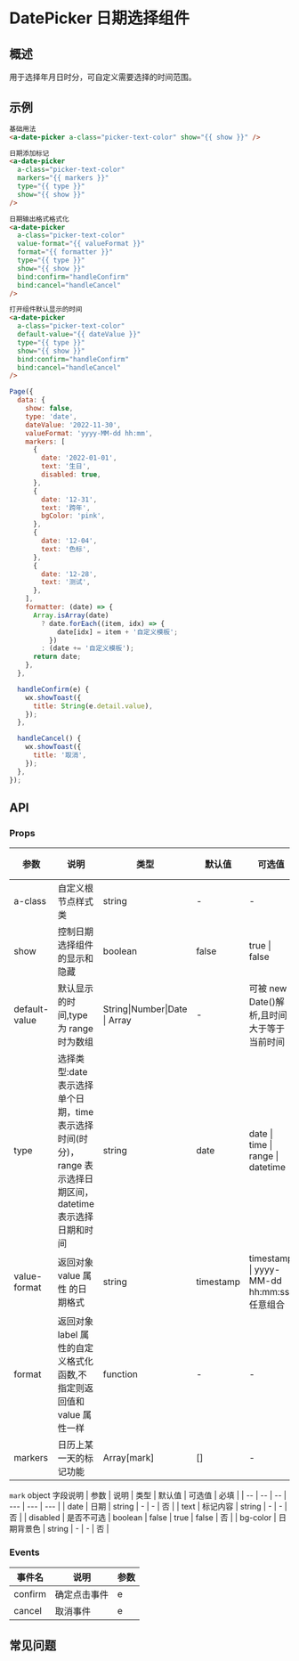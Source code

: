 # DatePicker 日期选择组件

## 概述

用于选择年月日时分，可自定义需要选择的时间范围。

## 示例

```html
基础用法
<a-date-picker a-class="picker-text-color" show="{{ show }}" />

日期添加标记
<a-date-picker
  a-class="picker-text-color"
  markers="{{ markers }}"
  type="{{ type }}"
  show="{{ show }}"
/>

日期输出格式格式化
<a-date-picker
  a-class="picker-text-color"
  value-format="{{ valueFormat }}"
  format="{{ formatter }}"
  type="{{ type }}"
  show="{{ show }}"
  bind:confirm="handleConfirm"
  bind:cancel="handleCancel"
/>

打开组件默认显示的时间
<a-date-picker
  a-class="picker-text-color"
  default-value="{{ dateValue }}"
  type="{{ type }}"
  show="{{ show }}"
  bind:confirm="handleConfirm"
  bind:cancel="handleCancel"
/>
```

```js
Page({
  data: {
    show: false,
    type: 'date',
    dateValue: '2022-11-30',
    valueFormat: 'yyyy-MM-dd hh:mm',
    markers: [
      {
        date: '2022-01-01',
        text: '生日',
        disabled: true,
      },
      {
        date: '12-31',
        text: '跨年',
        bgColor: 'pink',
      },
      {
        date: '12-04',
        text: '色标',
      },
      {
        date: '12-28',
        text: '测试',
      },
    ],
    formatter: (date) => {
      Array.isArray(date)
        ? date.forEach((item, idx) => {
            date[idx] = item + '自定义模板';
          })
        : (date += '自定义模板');
      return date;
    },
  },

  handleConfirm(e) {
    wx.showToast({
      title: String(e.detail.value),
    });
  },

  handleCancel() {
    wx.showToast({
      title: '取消',
    });
  },
});
```

## API

### Props

| 参数          | 说明                                                                                                         | 类型                          | 默认值    | 可选值                                     | 必填 |
| ------------- | ------------------------------------------------------------------------------------------------------------ | ----------------------------- | --------- | ------------------------------------------ | ---- |
| a-class       | 自定义根节点样式类                                                                                           | string                        | -         | -                                          | 否   |
| show          | 控制日期选择组件的显示和隐藏                                                                                 | boolean                       | false     | true \| false                              | 否   |
| default-value | 默认显示的时间,type 为 range 时为数组                                                                        | String\|Number\|Date \| Array | -         | 可被 new Date()解析,且时间大于等于当前时间 | 否   |
| type          | 选择类型:date 表示选择单个日期，time 表示选择时间(时分)，range 表示选择日期区间，datetime 表示选择日期和时间 | string                        | date      | date \| time \| range \| datetime          | 否   |
| value-format  | 返回对象 value 属性 的日期格式                                                                               | string                        | timestamp | timestamp \| yyyy-MM-dd hh:mm:ss 任意组合  | 否   |
| format        | 返回对象 label 属性的自定义格式化函数,不指定则返回值和 value 属性一样                                        | function                      | -         | -                                          | 否   |
| markers       | 日历上某一天的标记功能                                                                                       | Array[mark]                   | []        | -                                          | 否   |

`mark` object 字段说明
| 参数 | 说明 | 类型 | 默认值 | 可选值 | 必填 |
| -- | -- | -- | --- | --- | --- |
| date | 日期 | string | - | - | 否 |
| text | 标记内容 | string | - | - | 否 |
| disabled | 是否不可选 | boolean | false | true \| false | 否 |
| bg-color | 日期背景色 | string | - | - | 否 |

### Events

| 事件名  | 说明         | 参数 |
| ------- | ------------ | ---- |
| confirm | 确定点击事件 | e    |
| cancel  | 取消事件     | e    |

## 常见问题
